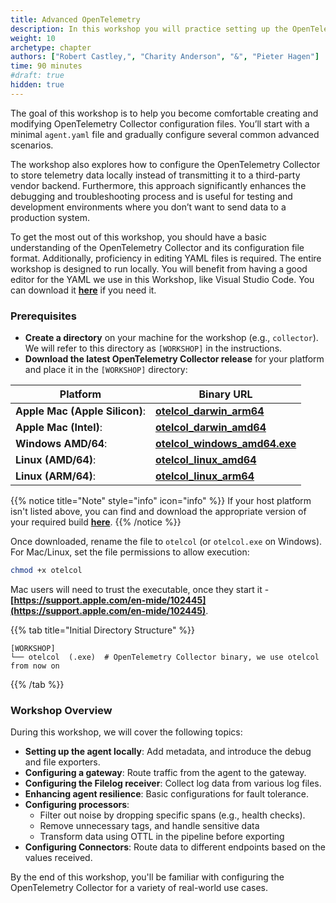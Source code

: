 ```yaml
---
title: Advanced OpenTelemetry
description: In this workshop you will practice setting up the OpenTelemetry Collector configuration from scratch and go though several advanced configuration scenarios's
weight: 10
archetype: chapter
authors: ["Robert Castley,", "Charity Anderson", "&", "Pieter Hagen"]
time: 90 minutes
#draft: true
hidden: true
---
```


The goal of this workshop is to help you become comfortable creating and modifying OpenTelemetry Collector configuration files. You’ll start with a minimal `agent.yaml` file and gradually configure several common advanced scenarios.

The workshop also explores how to configure the OpenTelemetry Collector to store telemetry data locally instead of transmitting it to a third-party vendor backend. Furthermore, this approach significantly enhances the debugging and troubleshooting process and is useful for testing and development environments where you don’t want to send data to a production system.

To get the most out of this workshop, you should have a basic understanding of the OpenTelemetry Collector and its configuration file format. Additionally, proficiency in editing YAML files is required. The entire workshop is designed to run locally. You will benefit from having a good editor for the YAML we use in this Workshop, like Visual Studio Code. You can download it [**here**](https://code.visualstudio.com/download) if you need it.

### Prerequisites

- **Create a directory** on your machine for the workshop (e.g., `collector`). We will refer to this directory as `[WORKSHOP]` in the instructions.
- **Download the latest OpenTelemetry Collector release** for your platform and place it in the `[WORKSHOP]` directory:

| Platform                         | Binary URL          |
|----------------------------------|---------------------|
|  **Apple Mac (Apple Silicon)**:  | **[otelcol_darwin_arm64](https://github.com/signalfx/splunk-otel-collector/releases/download/v0.117.0/otelcol_darwin_arm64)** |
|  **Apple Mac (Intel)**:          | **[otelcol_darwin_amd64](https://github.com/signalfx/splunk-otel-collector/releases/download/v0.117.0/otelcol_darwin_amd64)** |
|  **Windows AMD/64**:             | **[otelcol_windows_amd64.exe](https://github.com/signalfx/splunk-otel-collector/releases/download/v0.117.0/otelcol_windows_amd64.exe)** |
|  **Linux (AMD/64)**:             |**[otelcol_linux_amd64](https://github.com/signalfx/splunk-otel-collector/releases/download/v0.117.0/otelcol_linux_amd64)** |
|  **Linux (ARM/64)**:             |**[otelcol_linux_arm64](https://github.com/signalfx/splunk-otel-collector/releases/download/v0.117.0/otelcol_linux_arm64)** |

{{% notice title="Note" style="info" icon="info" %}}
If your host platform isn't listed above, you can find and download the appropriate version of your required build [**here**](https://github.com/signalfx/splunk-otel-collector/releases/tag/v0.117.0).
{{% /notice %}}

Once downloaded, rename the file to `otelcol` (or `otelcol.exe` on Windows). For Mac/Linux, set the file permissions to allow execution:

```bash
chmod +x otelcol
```

Mac users will need to trust the executable, once they start it - **[https://support.apple.com/en-mide/102445](https://support.apple.com/en-mide/102445)**.

{{% tab title="Initial Directory Structure" %}}

```text
[WORKSHOP]
└── otelcol  (.exe)  # OpenTelemetry Collector binary, we use otelcol from now on
```

{{% /tab %}}

### Workshop Overview

During this workshop, we will cover the following topics:

- **Setting up the agent locally**: Add metadata, and introduce the debug and file exporters.
- **Configuring a gateway**: Route traffic from the agent to the gateway.
- **Configuring the Filelog receiver**: Collect log data from various log files.
- **Enhancing agent resilience**: Basic configurations for fault tolerance.
- **Configuring processors**:
  - Filter out noise by dropping specific spans (e.g., health checks).
  - Remove unnecessary tags, and handle sensitive data 
  - Transform data using OTTL in the pipeline before exporting
- **Configuring Connectors**: Route data to different endpoints based on the values received.

By the end of this workshop, you'll be familiar with configuring the OpenTelemetry Collector for a variety of real-world use cases.
